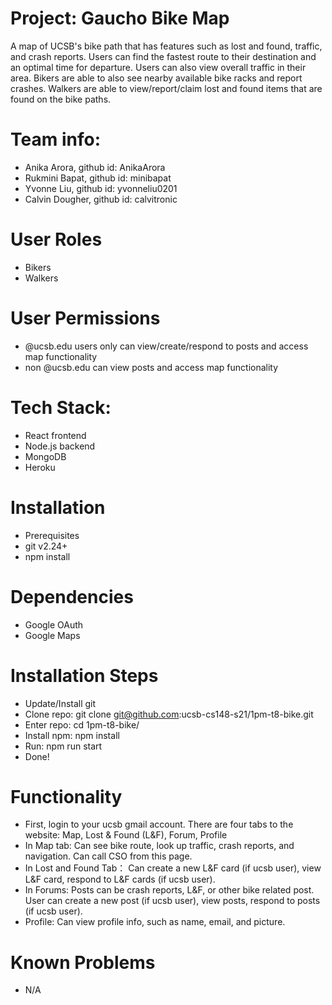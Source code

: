 # Project: Gaucho Bike Map 
A map of UCSB's bike path that has features such as lost and found, traffic, and crash reports. Users can find the fastest route to their destination and an optimal time for departure. Users can also view overall traffic in their area. Bikers are able to also see nearby available bike racks and report crashes. Walkers are able to view/report/claim lost and found items that are found on the bike paths.

# Team info: 
* Anika Arora, github id: AnikaArora 
* Rukmini Bapat, github id: minibapat 
* Yvonne Liu, github id: yvonneliu0201 
* Calvin Dougher, github id: calvitronic 

# User Roles
* Bikers
* Walkers

# User Permissions
* @ucsb.edu users only can view/create/respond to posts and access map functionality
* non @ucsb.edu can view posts and access map functionality

# Tech Stack: 
* React frontend 
* Node.js backend 
* MongoDB
* Heroku 

# Installation
* Prerequisites
* git v2.24+
* npm install

# Dependencies
* Google OAuth
* Google Maps

# Installation Steps
* Update/Install git
* Clone repo: git clone git@github.com:ucsb-cs148-s21/1pm-t8-bike.git
* Enter repo: cd 1pm-t8-bike/
* Install npm: npm install
* Run: npm run start
* Done!

# Functionality
* First, login to your ucsb gmail account. There are four tabs to the website: Map, Lost & Found (L&F), Forum, Profile
* In Map tab: Can see bike route, look up traffic, crash reports, and navigation. Can call CSO from this page.
* In Lost and Found Tab： Can create a new L&F card (if ucsb user), view L&F card, respond to L&F cards (if ucsb user).
* In Forums: Posts can be crash reports, L&F, or other bike related post. User can create a new post (if ucsb user), view posts, respond to posts (if ucsb user).
* Profile: Can view profile info, such as name, email, and picture.

# Known Problems
* N/A
